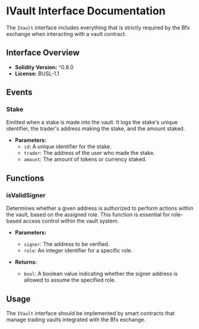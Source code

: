 # IVault Interface Documentation

The `IVault` interface includes everything that is strictly required by the Bfx exchange when interacting with a vault contract.

## Interface Overview

- **Solidity Version:** ^0.8.0
- **License:** BUSL-1.1

## Events

### Stake

Emitted when a stake is made into the vault. It logs the stake's unique identifier, the trader's address making the stake, and the amount staked.

- **Parameters:**
  - `id`: A unique identifier for the stake.
  - `trader`: The address of the user who made the stake.
  - `amount`: The amount of tokens or currency staked.

## Functions

### isValidSigner

Determines whether a given address is authorized to perform actions within the vault, based on the assigned role. This function is essential for role-based access control within the vault system.

- **Parameters:**
  - `signer`: The address to be verified.
  - `role`: An integer identifier for a specific role.

- **Returns:**
  - `bool`: A boolean value indicating whether the signer address is allowed to assume the specified role.

## Usage

The `IVault` interface should be implemented by smart contracts that manage trading vaults integrated with the Bfx exchange.
